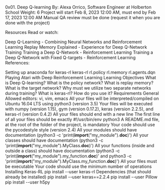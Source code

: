0x01. Deep Q-learning
 By: Alexa Orrico, Software Engineer at Holberton School
 Weight: 6
 Project will start Feb 8, 2023 12:00 AM, must end by Feb 17, 2023 12:00 AM
 Manual QA review must be done (request it when you are done with the project)


Resources
Read or watch:

Deep Q-Learning - Combining Neural Networks and Reinforcement Learning
Replay Memory Explained - Experience for Deep Q-Network Training
Training a Deep Q-Network - Reinforcement Learning
Training a Deep Q-Network with Fixed Q-targets - Reinforcement Learning
References:

Setting up anaconda for keras-rl
keras-rl
rl.policy
rl.memory
rl.agents.dqn
Playing Atari with Deep Reinforcement Learning
Learning Objectives
What is Deep Q-learning?
What is the policy network?
What is replay memory?
What is the target network?
Why must we utilize two separate networks during training?
What is keras-rl? How do you use it?
Requirements
General
Allowed editors: vi, vim, emacs
All your files will be interpreted/compiled on Ubuntu 16.04 LTS using python3 (version 3.5)
Your files will be executed with numpy (version 1.15), gym (version 0.17.2), keras (version 2.2.5), and keras-rl (version 0.4.2)
All your files should end with a new line
The first line of all your files should be exactly #!/usr/bin/env python3
A README.md file, at the root of the folder of the project, is mandatory
Your code should use the pycodestyle style (version 2.4)
All your modules should have documentation (python3 -c 'print(__import__("my_module").__doc__)')
All your classes should have documentation (python3 -c 'print(__import__("my_module").MyClass.__doc__)')
All your functions (inside and outside a class) should have documentation (python3 -c 'print(__import__("my_module").my_function.__doc__)' and python3 -c 'print(__import__("my_module").MyClass.my_function.__doc__)')
All your files must be executable
Your code should use the minimum number of operations
Installing Keras-RL
pip install --user keras-rl
Dependencies (that should already be installed)
pip install --user keras==2.2.4
pip install --user Pillow
pip install --user h5py